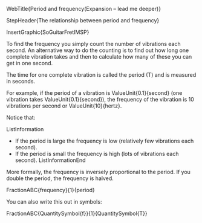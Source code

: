 WebTitle{Period and frequency(Expansion &ndash; lead me deeper)}

StepHeader{The relationship between period and frequency}

InsertGraphic{SoGuitarFretIMSP}

To find the frequency you simply count the number of vibrations each second. An alternative way to do the counting is to find out how long one complete vibration takes and then to calculate how many of these you can get in one second.

The time for one complete vibration is called the period (T) and is measured in seconds.

For example, if the period of a vibration is ValueUnit{0.1}{second} (one vibration takes ValueUnit{0.1}{second}), the frequency of the vibration is 10 vibrations per second or ValueUnit{10}{hertz}.

Notice that:

ListInformation
- If the period is large the frequency is low (relatively few vibrations each second).
- If the period is small the frequency is high (lots of vibrations each second).
ListInformationEnd

More formally, the frequency is inversely proportional to the period. If you double the period, the frequency is halved.

FractionABC{frequency}{1}{period}

You can also write this out in symbols:

FractionABC{QuantitySymbol{f}}{1}{QuantitySymbol{T}}

